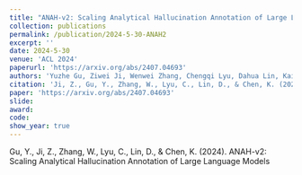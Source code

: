 ```yaml
---
title: "ANAH-v2: Scaling Analytical Hallucination Annotation of Large Language Models"
collection: publications
permalink: /publication/2024-5-30-ANAH2
excerpt: ''
date: 2024-5-30
venue: 'ACL 2024'
paperurl: 'https://arxiv.org/abs/2407.04693'
authors: 'Yuzhe Gu, Ziwei Ji, Wenwei Zhang, Chengqi Lyu, Dahua Lin, Kai Chen'
citation: 'Ji, Z., Gu, Y., Zhang, W., Lyu, C., Lin, D., & Chen, K. (2024). ANAH-v2: Scaling Analytical Hallucination Annotation of Large Language Models'
paper: 'https://arxiv.org/abs/2407.04693'
slide:
award:
code:
show_year: true
---
```


Gu, Y., Ji, Z., Zhang, W., Lyu, C., Lin, D., & Chen, K. (2024). ANAH-v2: Scaling Analytical Hallucination Annotation of Large Language Models
 